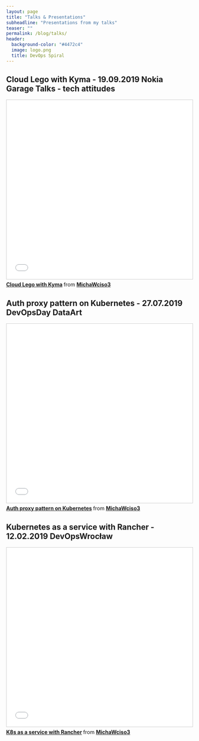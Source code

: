 ```yaml
---
layout: page
title: "Talks & Presentations"
subheadline: "Presentations from my talks"
teaser: ""
permalink: /blog/talks/
header:
  background-color: "#4472c4"
  image: logo.png
  title: DevOps Spiral
---
```

## Cloud Lego with Kyma - 19.09.2019 Nokia Garage Talks - tech attitudes

<div class="flex-video">
        <iframe src="//www.slideshare.net/slideshow/embed_code/key/62wSZlcThK0Nz" width="595" height="485" frameborder="0" marginwidth="0" marginheight="0" scrolling="no" style="border:1px solid #CCC; border-width:1px; margin-bottom:5px; max-width: 100%;" allowfullscreen> </iframe> <div style="margin-bottom:5px"> <strong> <a href="//www.slideshare.net/MichaWciso3/cloud-lego-with-kyma" title="Cloud Lego with Kyma" target="_blank">Cloud Lego with Kyma</a> </strong> from <strong><a href="https://www.slideshare.net/MichaWciso3" target="_blank">MichaWciso3</a></strong> </div>
</div>

## Auth proxy pattern on Kubernetes - 27.07.2019 DevOpsDay DataArt

<div class="flex-video">
<iframe src="//www.slideshare.net/slideshow/embed_code/key/vLN6RPUDLl9I7X" width="595" height="485" frameborder="0" marginwidth="0" marginheight="0" scrolling="no" style="border:1px solid #CCC; border-width:1px; margin-bottom:5px; max-width: 100%;" allowfullscreen> </iframe> <div style="margin-bottom:5px"> <strong> <a href="//www.slideshare.net/MichaWciso3/auth-proxy-pattern-on-kubernetes" title="Auth proxy pattern on Kubernetes" target="_blank">Auth proxy pattern on Kubernetes</a> </strong> from <strong><a href="https://www.slideshare.net/MichaWciso3" target="_blank">MichaWciso3</a></strong> </div>
</div>

## Kubernetes as a service with Rancher - 12.02.2019 DevOpsWrocław

<div class="flex-video">
<iframe src="//www.slideshare.net/slideshow/embed_code/key/FJqZPz7jZRMEWd" width="595" height="485" frameborder="0" marginwidth="0" marginheight="0" scrolling="no" style="border:1px solid #CCC; border-width:1px; margin-bottom:5px; max-width: 100%;" allowfullscreen> </iframe> <div style="margin-bottom:5px"> <strong> <a href="//www.slideshare.net/MichaWciso3/k8s-as-a-service-with-rancher" title="K8s as a service with Rancher" target="_blank">K8s as a service with Rancher</a> </strong> from <strong><a href="https://www.slideshare.net/MichaWciso3" target="_blank">MichaWciso3</a></strong> </div>
</div>